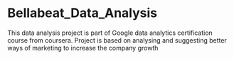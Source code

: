 # Bellabeat_Data_Analysis
This data analysis project is part of Google data analytics certification course from coursera. Project is based on analysing and suggesting better ways of marketing to increase the company growth

